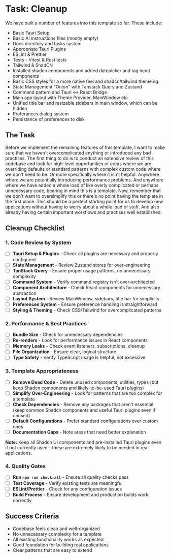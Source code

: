# Task: Cleanup

We have built a number of features into this template so far. These include:

- Basic Tauri Setup
- Basic AI instructions files (mostly empty)
- Docs directory and tasks system
- Appropriate Tauri Plugins
- ESLint & Prettier
- Tests - Vitest & Rust tests
- Tailwind & ShadCN
- Installed shadcn components and added datepicker and tag input components
- Basic CSS styles for a more native feel and shadcn/tailwind themeing.
- State Management "Onion" with Tanstack Query and Zustand
- Command pattern and Tauri <-> React Bridge
- Main app layout with Theme Provider, MainWindow etc
- Unified title bar and resizable sidebars in main window, which can be hidden
- Preferances dialog system
- Persistance of preferences to disk

## The Task

Before we implement the remaining features of this template, I want to make sure that we haven't overcomplicated anything or introduced any bad practises. The first thing to do is to conduct an extensive review of this codebase and look for high-level opportunities or areas where we are overriding defaults or standard patterns with complex custom code where we don't need to be. Or more specifically where it isn't helpful. Anywhere where we are potentially introducing performance problems. And anywhere where we have added a whole load of like overly complicated or perhaps unnecessary code, bearing in mind this is a template. Now, remember that we don't want to oversimplify this or there's no point having the template in the first place. This should be a perfect starting point for us to develop new applications without having to worry about a whole load of stuff. And also already having certain important workflows and practises well established.

## Cleanup Checklist

### 1. Code Review by System

- [ ] **Tauri Setup & Plugins** - Check all plugins are necessary and properly configured
- [ ] **State Management** - Review Zustand stores for over-engineering
- [ ] **TanStack Query** - Ensure proper usage patterns, no unnecessary complexity
- [ ] **Command System** - Verify command registry isn't over-architected
- [ ] **Component Architecture** - Check React components for unnecessary abstraction
- [ ] **Layout System** - Review MainWindow, sidebars, title bar for simplicity
- [ ] **Preferences System** - Ensure preference handling is straightforward
- [ ] **Styling & Theming** - Check CSS/Tailwind for overcomplicated patterns

### 2. Performance & Best Practices

- [ ] **Bundle Size** - Check for unnecessary dependencies
- [ ] **Re-renders** - Look for performance issues in React components
- [ ] **Memory Leaks** - Check event listeners, subscriptions, cleanup
- [ ] **File Organization** - Ensure clear, logical structure
- [ ] **Type Safety** - Verify TypeScript usage is helpful, not excessive

### 3. Template Appropriateness

- [ ] **Remove Dead Code** - Delete unused components, utilities, types (but keep Shadcn components and likely-to-be-used Tauri plugins)
- [ ] **Simplify Over-Engineering** - Look for patterns that are too complex for a template
- [ ] **Check Dependencies** - Remove any packages that aren't essential (keep common Shadcn components and useful Tauri plugins even if unused)
- [ ] **Default Configurations** - Prefer standard configurations over custom ones
- [ ] **Documentation Gaps** - Note areas that need better explanation

**Note:** Keep all Shadcn UI components and pre-installed Tauri plugins even if not currently used - these are extremely likely to be needed in real applications.

### 4. Quality Gates

- [ ] **Run `npm run check:all`** - Ensure all quality checks pass
- [ ] **Test Coverage** - Verify existing tests are meaningful
- [ ] **ESLint/Prettier** - Check for any configuration issues
- [ ] **Build Process** - Ensure development and production builds work correctly

## Success Criteria

- Codebase feels clean and well-organized
- No unnecessary complexity for a template
- All existing functionality works as expected
- Good foundation for building real applications
- Clear patterns that are easy to extend
